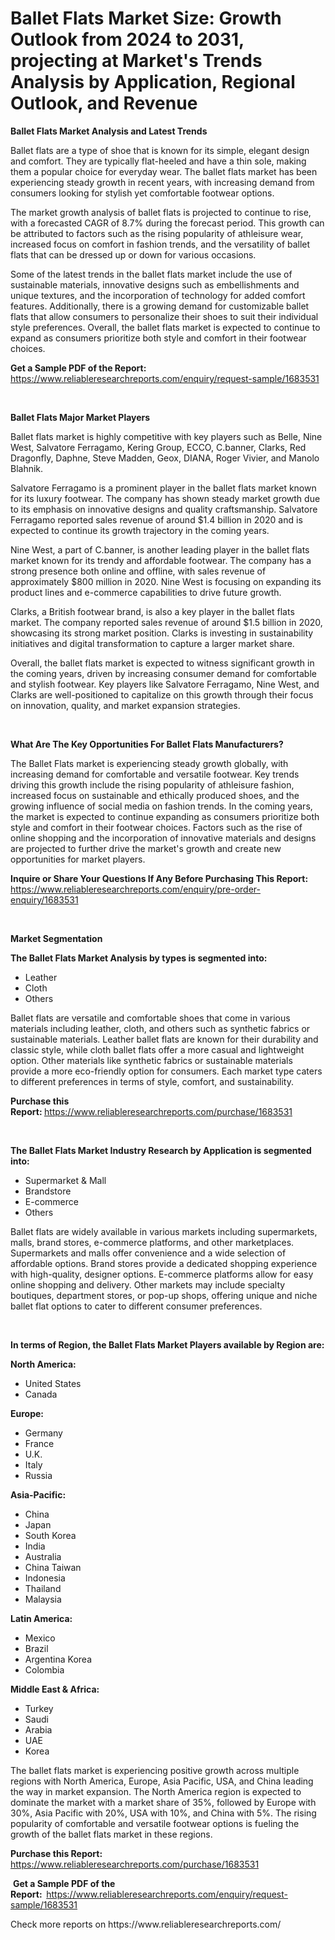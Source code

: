 <p><h1>Ballet Flats Market Size: Growth Outlook from 2024 to 2031, projecting at Market's Trends Analysis by Application, Regional Outlook, and Revenue</h1></p><p><strong>Ballet Flats Market Analysis and Latest Trends</strong></p>
<p><p>Ballet flats are a type of shoe that is known for its simple, elegant design and comfort. They are typically flat-heeled and have a thin sole, making them a popular choice for everyday wear. The ballet flats market has been experiencing steady growth in recent years, with increasing demand from consumers looking for stylish yet comfortable footwear options.</p><p>The market growth analysis of ballet flats is projected to continue to rise, with a forecasted CAGR of 8.7% during the forecast period. This growth can be attributed to factors such as the rising popularity of athleisure wear, increased focus on comfort in fashion trends, and the versatility of ballet flats that can be dressed up or down for various occasions.</p><p>Some of the latest trends in the ballet flats market include the use of sustainable materials, innovative designs such as embellishments and unique textures, and the incorporation of technology for added comfort features. Additionally, there is a growing demand for customizable ballet flats that allow consumers to personalize their shoes to suit their individual style preferences. Overall, the ballet flats market is expected to continue to expand as consumers prioritize both style and comfort in their footwear choices.</p></p>
<p><strong>Get a Sample PDF of the Report:&nbsp;</strong> <a href="https://www.reliableresearchreports.com/enquiry/request-sample/1683531">https://www.reliableresearchreports.com/enquiry/request-sample/1683531</a></p>
<p>&nbsp;</p>
<p><strong>Ballet Flats Major Market Players</strong></p>
<p><p>Ballet flats market is highly competitive with key players such as Belle, Nine West, Salvatore Ferragamo, Kering Group, ECCO, C.banner, Clarks, Red Dragonfly, Daphne, Steve Madden, Geox, DIANA, Roger Vivier, and Manolo Blahnik.</p><p>Salvatore Ferragamo is a prominent player in the ballet flats market known for its luxury footwear. The company has shown steady market growth due to its emphasis on innovative designs and quality craftsmanship. Salvatore Ferragamo reported sales revenue of around $1.4 billion in 2020 and is expected to continue its growth trajectory in the coming years.</p><p>Nine West, a part of C.banner, is another leading player in the ballet flats market known for its trendy and affordable footwear. The company has a strong presence both online and offline, with sales revenue of approximately $800 million in 2020. Nine West is focusing on expanding its product lines and e-commerce capabilities to drive future growth.</p><p>Clarks, a British footwear brand, is also a key player in the ballet flats market. The company reported sales revenue of around $1.5 billion in 2020, showcasing its strong market position. Clarks is investing in sustainability initiatives and digital transformation to capture a larger market share.</p><p>Overall, the ballet flats market is expected to witness significant growth in the coming years, driven by increasing consumer demand for comfortable and stylish footwear. Key players like Salvatore Ferragamo, Nine West, and Clarks are well-positioned to capitalize on this growth through their focus on innovation, quality, and market expansion strategies.</p></p>
<p>&nbsp;</p>
<p><strong>What Are The Key Opportunities For Ballet Flats Manufacturers?</strong></p>
<p><p>The Ballet Flats market is experiencing steady growth globally, with increasing demand for comfortable and versatile footwear. Key trends driving this growth include the rising popularity of athleisure fashion, increased focus on sustainable and ethically produced shoes, and the growing influence of social media on fashion trends. In the coming years, the market is expected to continue expanding as consumers prioritize both style and comfort in their footwear choices. Factors such as the rise of online shopping and the incorporation of innovative materials and designs are projected to further drive the market's growth and create new opportunities for market players.</p></p>
<p><strong>Inquire or Share Your Questions If Any Before Purchasing This Report:</strong> <a href="https://www.reliableresearchreports.com/enquiry/pre-order-enquiry/1683531">https://www.reliableresearchreports.com/enquiry/pre-order-enquiry/1683531</a></p>
<p>&nbsp;</p>
<p><strong>Market Segmentation</strong></p>
<p><strong>The Ballet Flats Market Analysis by types is segmented into:</strong></p>
<p><ul><li>Leather</li><li>Cloth</li><li>Others</li></ul></p>
<p><p>Ballet flats are versatile and comfortable shoes that come in various materials including leather, cloth, and others such as synthetic fabrics or sustainable materials. Leather ballet flats are known for their durability and classic style, while cloth ballet flats offer a more casual and lightweight option. Other materials like synthetic fabrics or sustainable materials provide a more eco-friendly option for consumers. Each market type caters to different preferences in terms of style, comfort, and sustainability.</p></p>
<p><strong>Purchase this Report:&nbsp;</strong><a href="https://www.reliableresearchreports.com/purchase/1683531">https://www.reliableresearchreports.com/purchase/1683531</a></p>
<p>&nbsp;</p>
<p><strong>The Ballet Flats Market Industry Research by Application is segmented into:</strong></p>
<p><ul><li>Supermarket & Mall</li><li>Brandstore</li><li>E-commerce</li><li>Others</li></ul></p>
<p><p>Ballet flats are widely available in various markets including supermarkets, malls, brand stores, e-commerce platforms, and other marketplaces. Supermarkets and malls offer convenience and a wide selection of affordable options. Brand stores provide a dedicated shopping experience with high-quality, designer options. E-commerce platforms allow for easy online shopping and delivery. Other markets may include specialty boutiques, department stores, or pop-up shops, offering unique and niche ballet flat options to cater to different consumer preferences.</p></p>
<p>&nbsp;</p>
<p><strong>In terms of Region, the Ballet Flats Market Players available by Region are:</strong></p>
<p>
    <p> <strong> North America: </strong>
        <ul>
            <li>United States</li>
            <li>Canada</li>
        </ul>
        </p> 
    <p> <strong> Europe: </strong>
        <ul>
            <li>Germany</li>
            <li>France</li>
            <li>U.K.</li>
            <li>Italy</li>
            <li>Russia</li>
        </ul>
        </p> 
    <p> <strong> Asia-Pacific: </strong>
        <ul>
            <li>China</li>
            <li>Japan</li>
            <li>South Korea</li>
            <li>India</li>
            <li>Australia</li>
            <li>China Taiwan</li>
            <li>Indonesia</li>
            <li>Thailand</li>
            <li>Malaysia</li>
        </ul>
        </p> 
    <p> <strong> Latin America: </strong>
        <ul>
            <li>Mexico</li>
            <li>Brazil</li>
            <li>Argentina Korea</li>
            <li>Colombia</li>
        </ul>
        </p> 
    <p> <strong> Middle East & Africa: </strong>
        <ul>
            <li>Turkey</li>
            <li>Saudi</li>
            <li>Arabia</li>
            <li>UAE</li>
            <li>Korea</li>
        </ul>
    </p>
    </p>
<p><p>The ballet flats market is experiencing positive growth across multiple regions with North America, Europe, Asia Pacific, USA, and China leading the way in market expansion. The North America region is expected to dominate the market with a market share of 35%, followed by Europe with 30%, Asia Pacific with 20%, USA with 10%, and China with 5%. The rising popularity of comfortable and versatile footwear options is fueling the growth of the ballet flats market in these regions.</p></p>
<p><strong>Purchase this Report: </strong><a href="https://www.reliableresearchreports.com/purchase/1683531">https://www.reliableresearchreports.com/purchase/1683531</a></p>
<p>&nbsp;<strong>Get a Sample PDF of the Report:&nbsp;&nbsp;</strong><a href="https://www.reliableresearchreports.com/enquiry/request-sample/1683531">https://www.reliableresearchreports.com/enquiry/request-sample/1683531</a></p>
<p><strong></strong></p>
<p>Check more reports on https://www.reliableresearchreports.com/</p>
